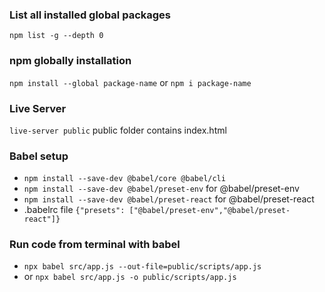 ### List all installed global packages
`npm list -g --depth 0`
### npm globally installation
`npm install --global package-name` or `npm i package-name `
### Live Server
`live-server public` public folder contains index.html
### Babel setup
- `npm install --save-dev @babel/core @babel/cli`
- `npm install --save-dev @babel/preset-env` for @babel/preset-env
- `npm install --save-dev @babel/preset-react` for @babel/preset-react
- .babelrc file `{"presets": ["@babel/preset-env","@babel/preset-react"]}`
### Run code from terminal with babel
- `npx babel src/app.js --out-file=public/scripts/app.js`
- or `npx babel src/app.js -o public/scripts/app.js`